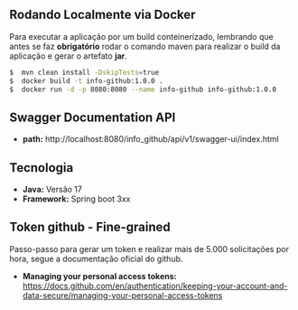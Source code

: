 ## Rodando Localmente via Docker
Para executar a aplicação por um build conteinerizado, lembrando que antes se faz **obrigatório** rodar o comando maven para realizar o build da aplicação e gerar o artefato **jar**.

```bash
$  mvn clean install -DskipTests=true
$  docker build -t info-github:1.0.0 .
$  docker run -d -p 8080:8080 --name info-github info-github:1.0.0
```

## Swagger Documentation API

- **path:** http://localhost:8080/info_github/api/v1/swagger-ui/index.html

## Tecnologia

- **Java:** Versão 17
- **Framework:** Spring boot 3xx

## Token github - Fine-grained 

Passo-passo para gerar um token e realizar mais de 5.000 solicitações por hora, segue a documentação oficial do github.

- **Managing your personal access tokens:** https://docs.github.com/en/authentication/keeping-your-account-and-data-secure/managing-your-personal-access-tokens